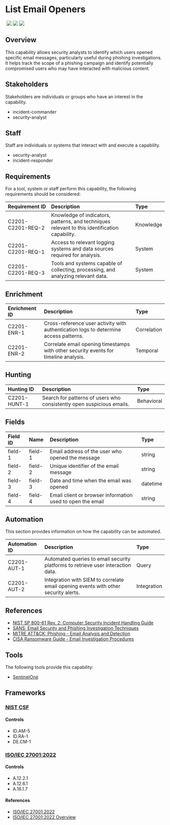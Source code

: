 # List Email Openers
&nbsp;![](https://img.shields.io/badge/ID-C2201-blue)&nbsp;![](https://img.shields.io/badge/Phase-Identification_%28P0002%29-blue)&nbsp;![](https://img.shields.io/badge/Category-Email-blue)
## Overview
This capability allows security analysts to identify which users opened specific email messages, particularly useful during phishing investigations. It helps track the scope of a phishing campaign and identify potentially compromised users who may have interacted with malicious content.

## Stakeholders
Stakeholders are individuals or groups who have an interest in the capability.

- incident-commander
- security-analyst

## Staff
Staff are individuals or systems that interact with and execute a capability.

- security-analyst
- incident-responder

## Requirements
For a tool, system or staff perform this capability, the following requirements should be considered:

| Requirement ID | Description | Type |
| :--- | :--- | :--- |
| C2201-C2201-REQ-2 | Knowledge of indicators, patterns, and techniques relevant to this identification capability. | Knowledge|
| C2201-C2201-REQ-1 | Access to relevant logging systems and data sources required for analysis. | System|
| C2201-C2201-REQ-3 | Tools and systems capable of collecting, processing, and analyzing relevant data. | System|

## Enrichment
| Enrichment ID | Description | Type |
| :--- | :--- | :--- |
| C2201-ENR-1 | Cross-reference user activity with authentication logs to determine access patterns. | Correlation |
| C2201-ENR-2 | Correlate email opening timestamps with other security events for timeline analysis. | Temporal |

## Hunting
| Hunting ID | Description | Type |
| :--- | :--- | :--- |
| C2201-HUNT-1 | Search for patterns of users who consistently open suspicious emails. | Behavioral |

## Fields
| Field ID | Name | Description | Type |
| :--- | :--- | :--- | :--- |
| field-1 | field-1 | Email address of the user who opened the message | string |
| field-2 | field-2 | Unique identifier of the email message | string |
| field-3 | field-3 | Date and time when the email was opened | datetime |
| field-4 | field-4 | Email client or browser information used to open the email | string |

## Automation
This section provides information on how the capability can be automated.

| Automation ID | Description | Type |
| :--- | :--- | :--- |
| C2201-AUT-1 | Automated queries to email security platforms to retrieve user interaction data. | Query |
| C2201-AUT-2 | Integration with SIEM to correlate email opening events with other security alerts. | Integration |

## References

- [NIST SP 800-61 Rev. 2: Computer Security Incident Handling Guide](https://csrc.nist.gov/publications/detail/sp/800-61/rev-2/final)
- [SANS: Email Security and Phishing Investigation Techniques](https://www.sans.org/white-papers/36982/)
- [MITRE ATT&CK: Phishing - Email Analysis and Detection](https://attack.mitre.org/techniques/T1566/)
- [CISA Ransomware Guide - Email Investigation Procedures](https://www.cisa.gov/sites/default/files/publications/CISA_MS-ISAC_Ransomware%20Guide_S508C.pdf)
## Tools
The following tools provide this capability:

- [SentinelOne](../tool/sentinelone/C2201.md)

## Frameworks
### [NIST CSF](../frameworks/F0003.md)

#### Controls

- ID.AM-5 
- ID.RA-1 
- DE.CM-1 

### [ISO/IEC 27001:2022](../frameworks/F0002.md)

#### Controls

- A.12.2.1 
- A.12.6.1 
- A.16.1.7 

#### References

- [ISO/IEC 27001:2022](https://www.iso.org/standard/82875.html)
- [ISO/IEC 27001:2022 Overview](https://www.iso.org/isoiec-27001-information-security.html)